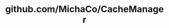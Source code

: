 ---
layout: post
title: github.com/MichaCo/CacheManager
categories: link
tags: [انگلیسی, برنامه‌نویسی]
---